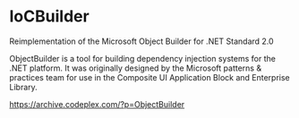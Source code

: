 # IoCBuilder

Reimplementation of the Microsoft Object Builder for .NET Standard 2.0

ObjectBuilder is a tool for building dependency injection systems for the .NET platform. It was originally designed by the Microsoft patterns & practices team for use in the Composite UI Application Block and Enterprise Library.

https://archive.codeplex.com/?p=ObjectBuilder
